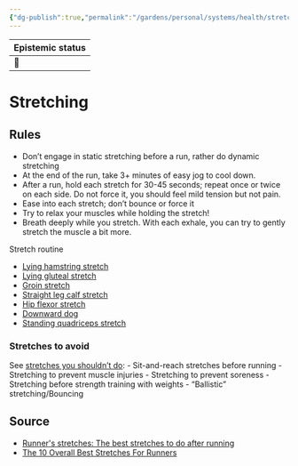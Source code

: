 ```yaml
---
{"dg-publish":true,"permalink":"/gardens/personal/systems/health/stretching/","tags":["health","fitness","sport"]}
---
```



| Epistemic status |
| -------- |
|     🌿     |
# Stretching
## Rules
-  Don’t engage in static stretching before a run, rather do dynamic stretching
- At the end of the run, take 3+ minutes of easy jog to cool down.
- After a run, hold each stretch for 30-45 seconds; repeat once or twice on each side. Do not force it, you should feel mild tension but not pain.
-  Ease into each stretch; don’t bounce or force it
- Try to relax your muscles while holding the stretch!
- Breath deeply while you stretch. With each exhale, you can try to gently stretch the muscle a bit more.

Stretch routine

- [Lying hamstring stretch](https://media.hearstapps.com/loop/video/hearst-runnersworld-jess-hamstringtightness-hamstringstretc-1564424100.mp4)
- [Lying gluteal stretch](https://hips.hearstapps.com/hmg-prod/images/lying-glute-stretch-stretching-for-runners-1658843874.jpg?resize=980:*)
- [Groin stretch](https://hips.hearstapps.com/hmg-prod/images/groin-stretch-stretching-for-runners-1658844444.jpg?resize=980:*)
- [Straight leg calf stretch](https://media.hearstapps.com/loop/video/runners-calf-stretch-on-wall-1568386901.mp4)
- [Hip flexor stretch](https://media.hearstapps.com/loop/video/runners-kneeling-hip-flexor-stretch-1601397453.mp4)
- [Downward dog](https://www.ekhartyoga.com/media/images/articles/content/Downward-Facing-Dog-Pose-Adho-Mukha-Svanasana.jpg)
- [Standing quadriceps stretch](https://hips.hearstapps.com/hmg-prod/images/standing-quad-stretch-stretching-for-runners-1658846459.jpg?resize=980:*)


### Stretches to avoid
See [stretches you shouldn’t do](https://www.runnersworld.com/uk/training/5-stretches-you-should-never-do):
	- Sit-and-reach stretches before running
	- Stretching to prevent muscle injuries
	- Stretching to prevent soreness
	- Stretching before strength training with weights
	- “Ballistic” stretching/Bouncing

## Source
- [Runner's stretches: The best stretches to do after running](https://www.runnersworld.com/uk/health/a760484/the-rw-complete-guide-to-stretching-for-runners/)
- [The 10 Overall Best Stretches For Runners](https://marathonhandbook.com/best-stretches-for-runners/)
